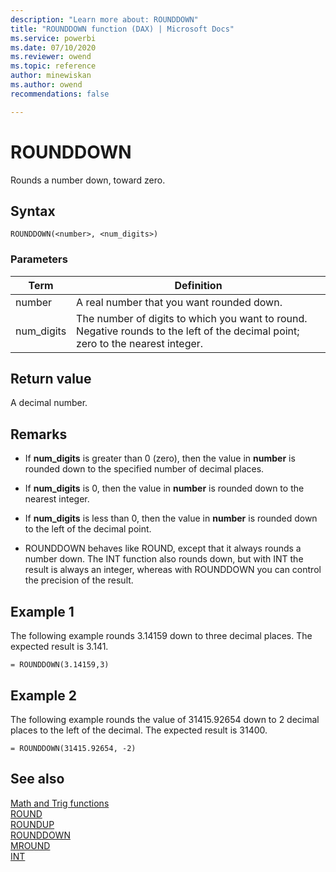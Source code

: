 ```yaml
---
description: "Learn more about: ROUNDDOWN"
title: "ROUNDDOWN function (DAX) | Microsoft Docs"
ms.service: powerbi 
ms.date: 07/10/2020
ms.reviewer: owend
ms.topic: reference
author: minewiskan
ms.author: owend 
recommendations: false

---
```

# ROUNDDOWN

Rounds a number down, toward zero.  
  
## Syntax  
  
```dax
ROUNDDOWN(<number>, <num_digits>)  
```
  
### Parameters  
  
|Term|Definition|  
|--------|--------------|  
|number|A real number that you want rounded down.|  
|num_digits|The number of digits to which you want to round. Negative rounds to the left of the decimal point; zero to the nearest integer.|  
  
## Return value

A decimal number.  
  
## Remarks

- If **num_digits** is greater than 0 (zero), then the value in **number** is rounded down to the specified number of decimal places.  
  
- If **num_digits** is 0, then the value in **number** is rounded down to the nearest integer.  
  
- If **num_digits** is less than 0, then the value in **number** is rounded down to the left of the decimal point.  

- ROUNDDOWN behaves like ROUND, except that it always rounds a number down. The INT function also rounds down, but with INT the result is always an integer, whereas with ROUNDDOWN you can control the precision of the result.  
  
## Example 1

The following example rounds 3.14159 down to three decimal places. The expected result is 3.141.  
  
```dax
= ROUNDDOWN(3.14159,3)  
```
  
## Example 2

The following example rounds the value of 31415.92654 down to 2 decimal places to the left of the decimal. The expected result is 31400.  
  
```dax
= ROUNDDOWN(31415.92654, -2)  
```
  
## See also

[Math and Trig functions](math-and-trig-functions-dax.md)  
[ROUND](round-function-dax.md)  
[ROUNDUP](roundup-function-dax.md)  
[ROUNDDOWN](rounddown-function-dax.md)  
[MROUND](mround-function-dax.md)  
[INT](int-function-dax.md)  
